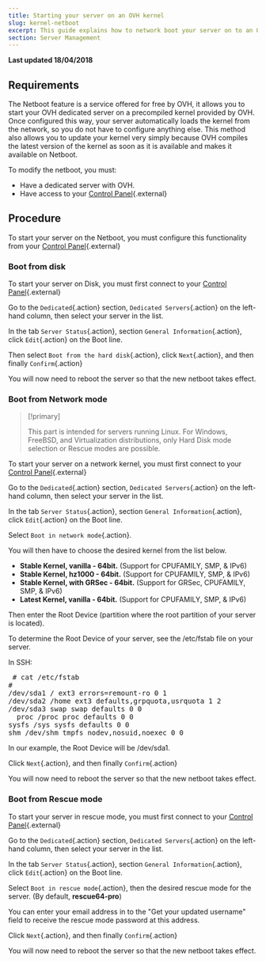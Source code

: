 ```yaml
---
title: Starting your server on an OVH kernel
slug: kernel-netboot
excerpt: This guide explains how to network boot your server on to an OVH kernel.
section: Server Management
---
```


**Last updated 18/04/2018**

## Requirements
The Netboot feature is a service offered for free by OVH, it allows you to start your OVH dedicated server on a precompiled kernel provided by OVH. Once configured this way, your server automatically loads the kernel from the network, so you do not have to configure anything else. This method also allows you to update your kernel very simply because OVH compiles the latest version of the kernel as soon as it is available and makes it available on Netboot.

To modify the netboot, you must:

- Have a dedicated server with OVH.
- Have access to your [Control Panel](https://www.ovh.com/auth/?action=gotomanager){.external}


## Procedure
To start your server on the Netboot, you must configure this functionality from your [Control Panel](https://www.ovh.com/auth/?action=gotomanager){.external}


### Boot from disk
To start your server on Disk, you must first connect to your [Control Panel](https://www.ovh.com/auth/?action=gotomanager){.external}

Go to the `Dedicated`{.action} section, `Dedicated Servers`{.action} on the left-hand column, then select your server in the list.

In the tab `Server Status`{.action}, section `General Information`{.action}, click `Edit`{.action} on the Boot line.

Then select `Boot from the hard disk`{.action}, click `Next`{.action}, and then finally `Confirm`{.action}

You will now need to reboot the server so that the new netboot takes effect.


### Boot from Network mode


> [!primary]
>
> This part is intended for servers running Linux. For Windows, FreeBSD, and Virtualization distributions, only Hard Disk mode selection or Rescue modes are possible.
> 

To start your server on a network kernel, you must first connect to your [Control Panel](https://www.ovh.com/auth/?action=gotomanager){.external}

Go to the `Dedicated`{.action} section, `Dedicated Servers`{.action} on the left-hand column, then select your server in the list.

In the tab `Server Status`{.action}, section `General Information`{.action}, click `Edit`{.action} on the Boot line.

Select `Boot in network mode`{.action}.

You will then have to choose the desired kernel from the list below.

- **Stable Kernel, vanilla - 64bit.** (Support for CPUFAMILY, SMP, & IPv6)
- **Stable Kernel, hz1000 - 64bit.** (Support for CPUFAMILY, SMP, & IPv6)
- **Stable Kernel, with GRSec - 64bit.** (Support for GRSec, CPUFAMILY, SMP, & IPv6)
- **Latest Kernel, vanilla - 64bit.** (Support for CPUFAMILY, SMP, & IPv6)

Then enter the Root Device (partition where the root partition of your server is located).

To determine the Root Device of your server, see the /etc/fstab file on your server.

In SSH:

<div> <style type="text/css" scoped>span.prompt:before{content:"# ";}</style> <pre class="highlight command-prompt"> <span class="prompt">cat /etc/fstab</span>
<span class="output"># <file system> <mount point> <type> <options> <dump> <pass></span>
<span class="output">/dev/sda1 / ext3 errors=remount-ro 0 1</span>
<span class="output">/dev/sda2 /home ext3 defaults,grpquota,usrquota 1 2</span>
<span class="output">/dev/sda3 swap swap defaults 0 0</span>
<span class="blank">&nbsp;</span> <span class="output">proc /proc proc defaults 0 0</span>
<span class="output">sysfs /sys sysfs defaults 0 0</span>
<span class="output">shm /dev/shm tmpfs nodev,nosuid,noexec 0 0</span> </pre></div>
In our example, the Root Device will be /dev/sda1.

Click `Next`{.action}, and then finally `Confirm`{.action}

You will now need to reboot the server so that the new netboot takes effect.


### Boot from Rescue mode
To start your server in rescue mode, you must first connect to your [Control Panel](https://www.ovh.com/auth/?action=gotomanager){.external}

Go to the `Dedicated`{.action} section, `Dedicated Servers`{.action} on the left-hand column, then select your server in the list.

In the tab `Server Status`{.action}, section `General Information`{.action}, click `Edit`{.action} on the Boot line.

Select `Boot in rescue mode`{.action}, then the desired rescue mode for the server. (By default, **rescue64-pro**)

You can enter your email address in to the "Get your updated username" field to receive the rescue mode password at this address.

Click `Next`{.action}, and then finally `Confirm`{.action}

You will now need to reboot the server so that the new netboot takes effect.